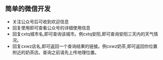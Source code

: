 ## 简单的微信开发
* 关注公众号后可收到欢迎信息
* 回复使用即可查看公众号的详细使用信息
* 回复cxtq城市名,即可查询该城市。例cxtq安阳,即可查询安阳三天内的天气情况。
* 回复cxwz店名,即可返回一个查询结果的链接。例cxwz奶茶,即可返回你位置附近的奶茶店。查询之前请先上传地理位置。
